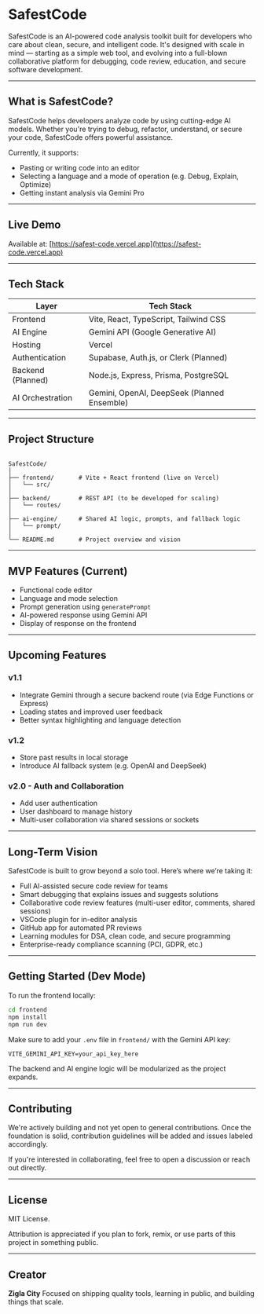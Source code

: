 # SafestCode

SafestCode is an AI-powered code analysis toolkit built for developers who care about clean, secure, and intelligent code. It's designed with scale in mind — starting as a simple web tool, and evolving into a full-blown collaborative platform for debugging, code review, education, and secure software development.

---

## What is SafestCode?

SafestCode helps developers analyze code by using cutting-edge AI models. Whether you're trying to debug, refactor, understand, or secure your code, SafestCode offers powerful assistance.

Currently, it supports:

- Pasting or writing code into an editor
- Selecting a language and a mode of operation (e.g. Debug, Explain, Optimize)
- Getting instant analysis via Gemini Pro

---

## Live Demo

Available at: [https://safest-code.vercel.app](https://safest-code.vercel.app)

---

## Tech Stack

| Layer            | Tech Stack                                   |
|------------------|----------------------------------------------|
| Frontend         | Vite, React, TypeScript, Tailwind CSS        |
| AI Engine        | Gemini API (Google Generative AI)            |
| Hosting          | Vercel                                        |
| Authentication   | Supabase, Auth.js, or Clerk (Planned)        |
| Backend (Planned)| Node.js, Express, Prisma, PostgreSQL         |
| AI Orchestration | Gemini, OpenAI, DeepSeek (Planned Ensemble)  |

---

## Project Structure

```

SafestCode/
│
├── frontend/       # Vite + React frontend (live on Vercel)
│   └── src/
│
├── backend/        # REST API (to be developed for scaling)
│   └── routes/
│
├── ai-engine/      # Shared AI logic, prompts, and fallback logic
│   └── prompt/
│
└── README.md       # Project overview and vision

````

---

## MVP Features (Current)

- Functional code editor
- Language and mode selection
- Prompt generation using `generatePrompt`
- AI-powered response using Gemini API
- Display of response on the frontend

---

## Upcoming Features

### v1.1
- Integrate Gemini through a secure backend route (via Edge Functions or Express)
- Loading states and improved user feedback
- Better syntax highlighting and language detection

### v1.2
- Store past results in local storage
- Introduce AI fallback system (e.g. OpenAI and DeepSeek)

### v2.0 - Auth and Collaboration
- Add user authentication
- User dashboard to manage history
- Multi-user collaboration via shared sessions or sockets

---

## Long-Term Vision

SafestCode is built to grow beyond a solo tool. Here’s where we’re taking it:

- Full AI-assisted secure code review for teams
- Smart debugging that explains issues and suggests solutions
- Collaborative code review features (multi-user editor, comments, shared sessions)
- VSCode plugin for in-editor analysis
- GitHub app for automated PR reviews
- Learning modules for DSA, clean code, and secure programming
- Enterprise-ready compliance scanning (PCI, GDPR, etc.)

---

## Getting Started (Dev Mode)

To run the frontend locally:

```bash
cd frontend
npm install
npm run dev
````

Make sure to add your `.env` file in `frontend/` with the Gemini API key:

```
VITE_GEMINI_API_KEY=your_api_key_here
```

The backend and AI engine logic will be modularized as the project expands.

---

## Contributing

We're actively building and not yet open to general contributions. Once the foundation is solid, contribution guidelines will be added and issues labeled accordingly.

If you're interested in collaborating, feel free to open a discussion or reach out directly.

---

## License

MIT License.

Attribution is appreciated if you plan to fork, remix, or use parts of this project in something public.

---

## Creator

**Zigla City**
Focused on shipping quality tools, learning in public, and building things that scale.
